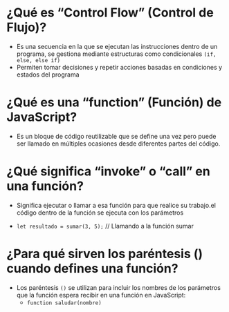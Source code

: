 # ¿Qué es “Control Flow” (Control de Flujo)?
- Es una secuencia en la que se ejecutan las instrucciones dentro de un programa, se gestiona mediante estructuras como condicionales `(if, else, else if)`
- Permiten tomar decisiones y repetir acciones basadas en condiciones y estados del programa
# ¿Qué es una “function” (Función) de JavaScript?
- Es un bloque de código reutilizable que se define una vez pero puede ser llamado en múltiples ocasiones desde diferentes partes del código.
# ¿Qué significa “invoke” o “call” en una función?
- Significa ejecutar o llamar a esa función para que realice su trabajo.el código dentro de la función se ejecuta con los parámetros


- `let resultado = sumar(3, 5);` // Llamando a la función sumar


# ¿Para qué sirven los paréntesis () cuando defines una función?
- Los paréntesis `()`  se utilizan para incluir los nombres de los parámetros que la función espera recibir en una función en JavaScript:
    - `function saludar(nombre)`
